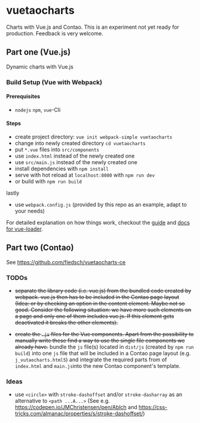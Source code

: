 # vuetaocharts

Charts with Vue.js and Contao. This is an experiment not yet ready for production.
Feedback is very welcome.


## Part one (Vue.js)

Dynamic charts with Vue.js


### Build Setup (Vue with Webpack)


#### Prerequisites

* `nodejs` `npm`, `vue`-Cli


#### Steps

* create project directory: `vue init webpack-simple vuetaocharts`
* change into newly created directory `cd vuetaocharts`
* put `*.vue` files into `src/components`
* use `index.html` instead of the newly created one
* use `src/main.js`  instead of the newly created one
* install dependencies with `npm install`
* serve with hot reload at `localhost:8080` with `npm run dev`
* or build with `npm run build`

lastly

* use `webpack.config.js` (provided by this repo as an example, adapt to your needs)

For detailed explanation on how things work, checkout the [guide](http://vuejs-templates.github.io/webpack/) and [docs for vue-loader](http://vuejs.github.io/vue-loader).


## Part two (Contao)

See https://github.com/fiedsch/vuetaocharts-ce


### TODOs

* <del>separate the library code (i.e. vue.js) from the bundled code created by webpack.
  vue.js then has to be included in the Contao page layout (Idea: or by checking an
  option in the content element. Maybe not so good. Consider the following situation:
   we have more such elements on a page and only one of them includes vue.js.
   If this element gets deactivated it breaks the other elements).</del>

* <del>create the `.js` files for the Vue components. Apart from the possibility to manually
  write these find a way to use the single file components we already have.</del>
  bundle the `js` file(s) located in `dist/js` (created by `npm run build`) into one
  `js` file that will be included in a Contao page layout (e.g. `j_vutaocharts.html5`)
  and integrate the required parts from of `index.html` and `main.js`into the new Contao
  component's template.


### Ideas

  * use `<circle>` with `stroke-dashoffset` and/or `stroke-dasharray` as an alternative
  to `<path ...A...>` (See e.g. https://codepen.io/JMChristensen/pen/Ablch and
  https://css-tricks.com/almanac/properties/s/stroke-dashoffset/)
